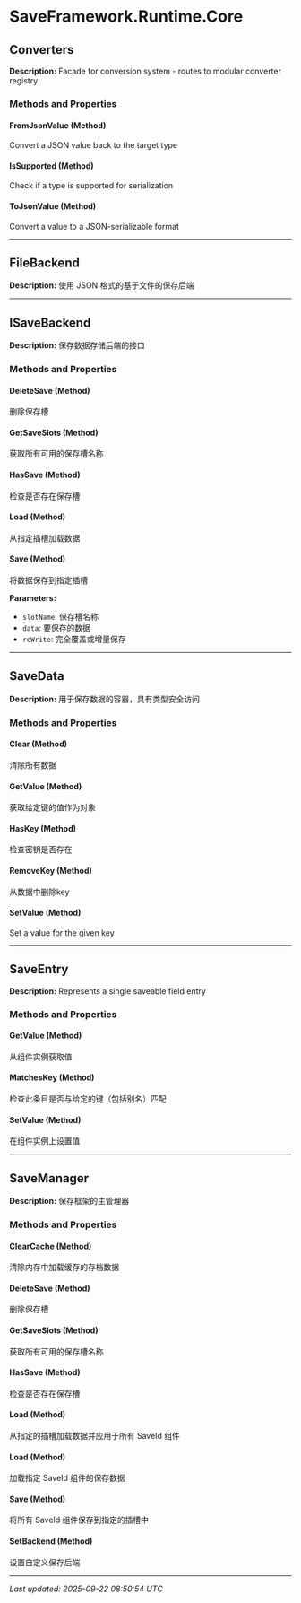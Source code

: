 # SaveFramework.Runtime.Core

## Converters

**Description:** Facade for conversion system - routes to modular converter registry

### Methods and Properties

#### FromJsonValue (Method)
Convert a JSON value back to the target type

#### IsSupported (Method)
Check if a type is supported for serialization

#### ToJsonValue (Method)
Convert a value to a JSON-serializable format

---

## FileBackend

**Description:** 使用 JSON 格式的基于文件的保存后端

---

## ISaveBackend

**Description:** 保存数据存储后端的接口

### Methods and Properties

#### DeleteSave (Method)
删除保存槽

#### GetSaveSlots (Method)
获取所有可用的保存槽名称

#### HasSave (Method)
检查是否存在保存槽

#### Load (Method)
从指定插槽加载数据

#### Save (Method)
将数据保存到指定插槽

**Parameters:**
- `slotName`: 保存槽名称
- `data`: 要保存的数据
- `reWrite`: 完全覆盖或增量保存

---

## SaveData

**Description:** 用于保存数据的容器，具有类型安全访问

### Methods and Properties

#### Clear (Method)
清除所有数据

#### GetValue (Method)
获取给定键的值作为对象

#### HasKey (Method)
检查密钥是否存在

#### RemoveKey (Method)
从数据中删除key

#### SetValue (Method)
Set a value for the given key

---

## SaveEntry

**Description:** Represents a single saveable field entry

### Methods and Properties

#### GetValue (Method)
从组件实例获取值

#### MatchesKey (Method)
检查此条目是否与给定的键（包括别名）匹配

#### SetValue (Method)
在组件实例上设置值

---

## SaveManager

**Description:** 保存框架的主管理器

### Methods and Properties

#### ClearCache (Method)
清除内存中加载缓存的存档数据

#### DeleteSave (Method)
删除保存槽

#### GetSaveSlots (Method)
获取所有可用的保存槽名称

#### HasSave (Method)
检查是否存在保存槽

#### Load (Method)
从指定的插槽加载数据并应用于所有 SaveId 组件

#### Load (Method)
加载指定 SaveId 组件的保存数据

#### Save (Method)
将所有 SaveId 组件保存到指定的插槽中

#### SetBackend (Method)
设置自定义保存后端

---

*Last updated: 2025-09-22 08:50:54 UTC*
